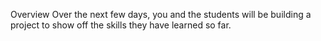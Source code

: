 Overview
Over the next few days, you and the students will be building a project to show off the skills they have learned so far.
